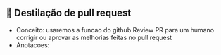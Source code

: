 ## 📖 Destilação de pull request
  - Conceito: usaremos a funcao do github Review PR para um humano corrigir ou aprovar as melhorias feitas no pull request 
  - Anotacoes:






